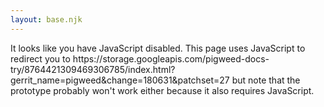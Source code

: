 ```yaml
---
layout: base.njk
---
```


<noscript>
  It looks like you have JavaScript disabled. This page uses JavaScript to
  redirect you to 
  https://storage.googleapis.com/pigweed-docs-try/8764421309469306785/index.html?gerrit_name=pigweed&change=180631&patchset=27
  but note that the prototype probably won't work either because it also
  requires JavaScript.
</noscript>

<script>
  window.location.replace('https://storage.googleapis.com/pigweed-docs-try/8763040504265972865/index.html?gerrit_name=pigweed&change=180631&patchset=29');
</script>
